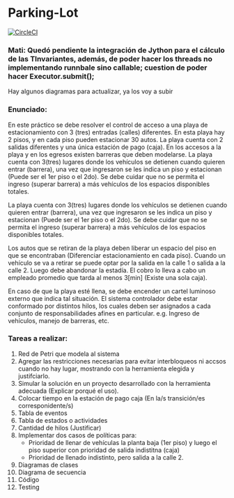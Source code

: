# Parking-Lot
[![CircleCI](https://circleci.com/gh/GabrielEValenzuela/Parking-Lot/tree/master.svg?style=svg&circle-token=b265cad4ba8e9e929a2c4eeb8d78a5183e9dae21)](https://circleci.com/gh/GabrielEValenzuela/Parking-Lot/tree/master)

### Mati: Quedó pendiente la integración de Jython para el cálculo de las TInvariantes, además, de poder hacer los threads no implementando runnbale sino callable; cuestion de poder hacer Executor.submit();
Hay algunos diagramas para actualizar, ya los voy a subir
### Enunciado:
En este práctico se debe resolver el control de acceso a una playa de estacionamiento con 3 (tres) entradas (calles) diferentes. En esta playa hay 2 pisos, y en cada  piso pueden  estacionar 30 autos. La playa cuenta con 2 salidas diferentes y una única estación de pago (caja). En los accesos a la playa y en los egresos existen barreras que deben modelarse.
La playa cuenta con 3(tres) lugares donde los vehículos se detienen cuando quieren entrar (barrera), una vez que ingresaron se les indica un piso y estacionan (Puede ser el 1er piso o el 2do).
Se debe cuidar que no se permita el ingreso (superar barrera) a más vehículos de los espacios disponibles totales.

La playa cuenta con 3(tres) lugares donde los vehículos se detienen cuando quieren entrar (barrera), una vez que ingresaron se les indica un piso y estacionan (Puede ser el 1er piso o el 2do).
Se debe cuidar que no se permita el ingreso (superar barrera) a más vehículos de los espacios disponibles totales.

Los autos que se retiran de la playa deben liberar un espacio del piso en que se encontraban (Diferenciar estacionamiento en cada piso). Cuando un vehículo se va a retirar se puede optar por la salida en la calle 1 o salida a la calle 2.
Luego debe abandonar la estadía. El cobro lo lleva a cabo un empleado promedio que tarda al menos 3[min] (Existe una sola caja).

En  caso  de  que  la  playa  esté llena,  se  debe  encender  un  cartel  luminoso
externo que  indica  tal situación. El  sistema  controlador debe  estar conformado  por distintos hilos, los  cuales  deben  ser asignados a cada  conjunto  de  responsabilidades  afines  en  particular.  e.g.  Ingreso de  vehículos,  manejo  de barreras, etc.

### Tareas a realizar:
1. Red de Petri que modela al sistema
2. Agregar las restricciones necesarias para evitar interbloqueos ni accsos cuando no hay lugar, mostrando con la herramienta elegida y justifciarlo.
3. Simular la solución en un proyecto desarrollado con la herramienta adecuada (Explicar porqué el uso).
4. Colocar tiempo en la estación de pago caja (En la/s transición/es corresponidente/s)
5. Tabla de eventos
6. Tabla de estados o actividades
7. Cantidad de hilos (Justificar)
8. Implementar dos casos de políticas para:
   - Prioridad de llenar de vehículas la planta baja (1er piso) y luego el piso superior con prioridad de salida indistitna (caja)
   - Prioridad de llenado indistinto, pero salida a la calle 2.
9. Diagramas de clases
10. Diagrama de secuencia
11. Código
12. Testing
